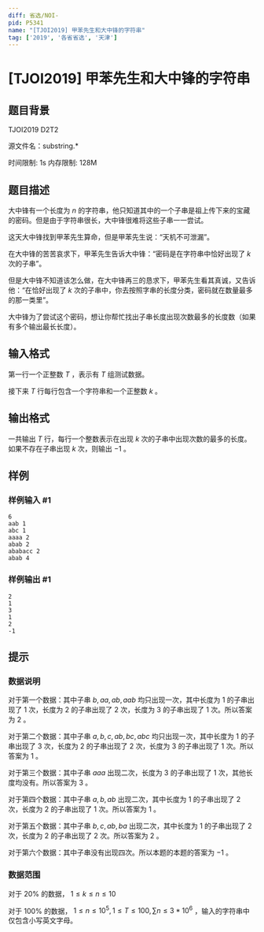 ```yaml
---
diff: 省选/NOI-
pid: P5341
name: "[TJOI2019] 甲苯先生和大中锋的字符串"
tag: ['2019', '各省省选', '天津']
---
```

# [TJOI2019] 甲苯先生和大中锋的字符串
## 题目背景

TJOI2019 D2T2

源文件名：substring.*

时间限制: 1s 内存限制: 128M
## 题目描述

大中锋有一个长度为 $n$ 的字符串，他只知道其中的一个子串是祖上传下来的宝藏的密码。但是由于字符串很长，大中锋很难将这些子串一一尝试。

这天大中锋找到甲苯先生算命，但是甲苯先生说：“天机不可泄漏”。

在大中锋的苦苦哀求下，甲苯先生告诉大中锋：“密码是在字符串中恰好出现了 $k$ 次的子串”。

但是大中锋不知道该怎么做，在大中锋再三的恳求下，甲苯先生看其真诚，又告诉他：“在恰好出现了 $k$ 次的子串中，你去按照字串的长度分类，密码就在数量最多的那一类里”。

大中锋为了尝试这个密码，想让你帮忙找出子串长度出现次数最多的长度数（如果有多个输出最长长度）。
## 输入格式

第一行一个正整数 $T$ ，表示有 $T$ 组测试数据。

接下来 $T$ 行每行包含一个字符串和一个正整数 $k$ 。
## 输出格式

一共输出 $T$ 行，每行一个整数表示在出现 $k$ 次的子串中出现次数的最多的长度。如果不存在子串出现 $k$ 次，则输出 $-1$ 。
## 样例

### 样例输入 #1
```
6
aab 1
abc 1
aaaa 2
abab 2
ababacc 2
abab 4
```
### 样例输出 #1
```
2
1
3
1
2
-1
```
## 提示

### 数据说明 ###

对于第一个数据：其中子串 $b, aa, ab, aab$ 均只出现一次，其中长度为 $1$ 的子串出现了 $1$ 次，长度为 $2$ 的子串出现了 $2$ 次，长度为 $3$ 的子串出现了 $1$ 次。所以答案为 $2$ 。

对于第二个数据：其中子串 $a, b, c, ab, bc, abc$ 均只出现一次，其中长度为 $1$ 的子串出现了 $3$ 次，长度为 $2$ 的子串出现了 $2$ 次，长度为 $3$ 的子串出现了 $1$ 次。所以答案为 $1$ 。

对于第三个数据：其中子串 $aaa$ 出现二次，长度为 $3$ 的子串出现了 $1$ 次，其他长度均没有。所以答案为 $3$ 。

对于第四个数据：其中子串 $a, b, ab$ 出现二次，其中长度为 $1$ 的子串出现了 $2$ 次，长度为 $2$ 的子串出现了 $1$ 次。所以答案为 $1$ 。

对于第五个数据：其中子串 $b, c, ab, ba$ 出现二次，其中长度为 $1$ 的子串出现了 $2$ 次，长度为 $2$ 的子串出现了 $2$ 次。所以答案为 $2$ 。

对于第六个数据：其中子串没有出现四次。所以本题的本题的答案为 $-1$ 。

### 数据范围 ###

对于 $20\%$ 的数据， $1\leq k\leq n\leq 10$

对于 $100\%$ 的数据， $1\leq n\leq 10^5,1 \leq T \leq 100,\sum n \leq 3 * 10^6$ ，输入的字符串中仅包含小写英文字母。
